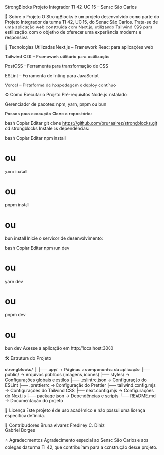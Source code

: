 StrongBlocks
Projeto Integrador TI 42, UC 15 – Senac São Carlos


🧱 Sobre o Projeto
O StrongBlocks é um projeto desenvolvido como parte do Projeto Integrador da turma TI 42, UC 15, do Senac São Carlos. Trata-se de uma aplicação web construída com Next.js, utilizando Tailwind CSS para estilização, com o objetivo de oferecer uma experiência moderna e responsiva.

🚀 Tecnologias Utilizadas
Next.js – Framework React para aplicações web

Tailwind CSS – Framework utilitário para estilização

PostCSS – Ferramenta para transformação de CSS

ESLint – Ferramenta de linting para JavaScript

Vercel – Plataforma de hospedagem e deploy contínuo

⚙️ Como Executar o Projeto
Pré-requisitos
Node.js instalado

Gerenciador de pacotes: npm, yarn, pnpm ou bun

Passos para execução
Clone o repositório:

bash
Copiar
Editar
git clone https://github.com/brunaalrez/strongblocks.git
cd strongblocks
Instale as dependências:

bash
Copiar
Editar
npm install
# ou
yarn install
# ou
pnpm install
# ou
bun install
Inicie o servidor de desenvolvimento:

bash
Copiar
Editar
npm run dev
# ou
yarn dev
# ou
pnpm dev
# ou
bun dev
Acesse a aplicação em http://localhost:3000

🛠️ Estrutura do Projeto

strongblocks/
│
├── app/                → Páginas e componentes da aplicação
├── public/             → Arquivos públicos (imagens, ícones)
├── styles/             → Configurações globais e estilos
├── .eslintrc.json      → Configuração do ESLint
├── .prettierrc         → Configuração do Prettier
├── tailwind.config.mjs → Configurações do Tailwind CSS
├── next.config.mjs     → Configurações do Next.js
├── package.json        → Dependências e scripts
└── README.md           → Documentação do projeto

📄 Licença
Este projeto é de uso acadêmico e não possui uma licença específica definida.

👥 Contribuidores
Bruna Alvarez
Frediney C. Diniz  
Gabriel Borges

⭐ Agradecimentos
Agradecimento especial ao Senac São Carlos e aos colegas da turma TI 42, que contribuíram para a construção desse projeto.

